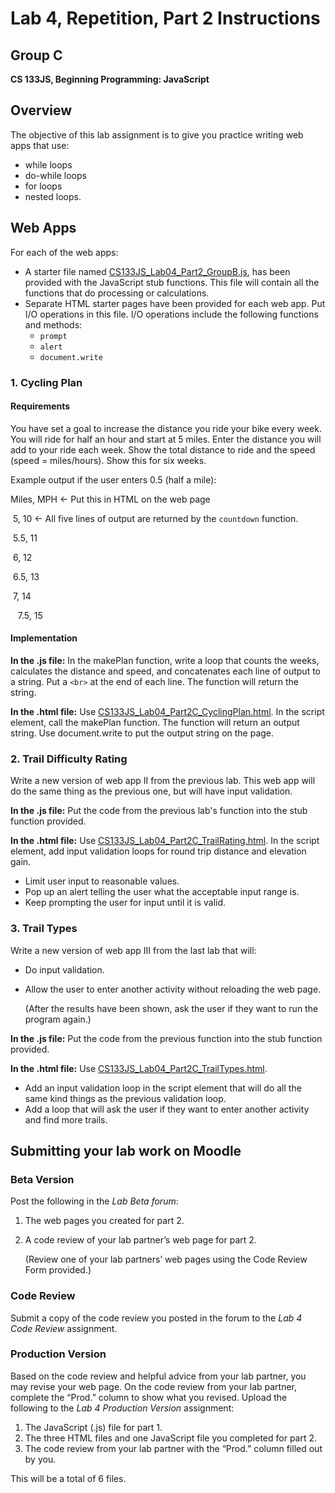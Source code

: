 <h1>Lab 4, Repetition, Part 2 Instructions</h1>

<h2>Group C</h2>

**CS 133JS, Beginning Programming: JavaScript**

## Overview

The objective of this lab assignment is to give you practice writing web apps that use:  

- while loops
- do-while loops
- for loops
- nested loops.

## Web Apps

For each of the web apps:

- A starter file named [CS133JS_Lab04_Part2_GroupB.js](https://lcc-cit.github.io/CS133JS-CourseMaterials/Labs/Lab04/CS133JS_Lab04_Part2_GroupB.js), has been provided with the JavaScript stub functions. This file will contain all the functions that do processing or calculations.
- Separate HTML starter pages have been provided for each web app. Put I/O operations in this file. I/O operations include the following functions and methods:
  - `prompt`
  - `alert`
  - `document.write`

### 1. Cycling Plan

#### Requirements

You have set a goal to increase the distance you ride your bike every week. You will ride for half an hour and start at 5 miles. Enter the distance you will add to your ride each week. Show the total distance to ride and the speed (speed = miles/hours). Show this for six weeks. 

Example output if the user enters 0.5 (half a mile):


Miles, MPH        &leftarrow; Put this in HTML on the web page

​     5,      10          &leftarrow; All five lines of output are returned by the `countdown` function.

​     5.5,   11

​     6,      12

​     6.5,   13

​     7,      14

     7.5,   15

#### Implementation

**In the .js file:** In the makePlan function, write a loop that counts the weeks, calculates the distance and speed, and concatenates each line of output to a string. Put a `<br>` at the end of each line. The function will return the string.

**In the .html file:** Use [CS133JS_Lab04_Part2C_CyclingPlan.html](https://lcc-cit.github.io/CS133JS-CourseMaterials/Labs/Lab04/CS133JS_Lab04_Part2C_CyclingPlan.html). In the script element, call the makePlan function. The function will return an output string. Use document.write to put the output string on the page.

### 2. Trail Difficulty Rating

Write a new version of web app II from the previous lab. This web app will do the same thing as the previous one, but will have input validation.

**In the .js file:** Put the code from the previous lab's function into the stub function provided.

**In the .html file:** Use [CS133JS_Lab04_Part2C_TrailRating.html](https://lcc-cit.github.io/CS133JS-CourseMaterials/Labs/Lab04/CS133JS_Lab04_Part2C_TrailRating.html). In the script element, add input validation loops for round trip distance and elevation gain.

- Limit user input to reasonable values. 
- Pop up an alert telling the user what the acceptable input range is.
- Keep prompting the user for input until it is valid.

### 3. Trail Types

Write a new version of web app III from the last lab that will:

- Do input validation.

- Allow the user to enter another activity without reloading the web page. 

  (After the results have been shown, ask the user if they want to run the program again.)

 **In the .js file:** Put the code from the previous function into the stub function provided.

**In the .html file:** Use [CS133JS_Lab04_Part2C_TrailTypes.html](https://lcc-cit.github.io/CS133JS-CourseMaterials/Labs/Lab04/CS133JS_Lab04_Part2C_TrailTypes.html). 

- Add an input validation loop in the script element that will do all the same kind things as the previous validation loop.
- Add a loop that will ask the user if they want to enter another activity and find more trails.

## Submitting your lab work on Moodle

### Beta Version

Post the following in the *Lab Beta forum*:

1. The web pages you created for part 2.

2.  A code review of your lab partner’s web page for part 2. 

    (Review one of your lab partners’ web pages using the Code Review Form provided.)

### Code Review

Submit a copy of the code review you posted in the forum to the *Lab 4 Code Review* assignment.

### Production Version

 Based on the code review and helpful advice from your lab partner, you may revise your web page. On the code review from your lab partner, complete the “Prod.” column to show what you revised. Upload the following to the *Lab 4 Production Version* assignment:

1. The JavaScript (.js) file for part 1.
2. The three HTML files and one JavaScript file you completed for part 2.
3. The code review from your lab partner with the “Prod.” column filled out by you.

This will be a total of 6 files.
